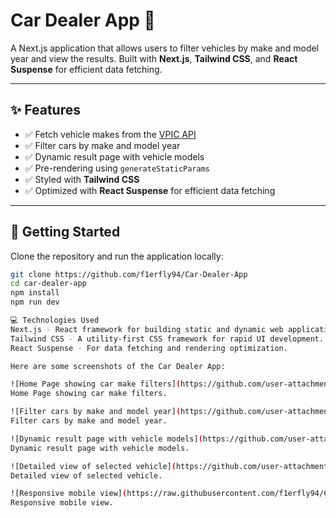 # Car Dealer App 🚗

A Next.js application that allows users to filter vehicles by make and model year and view the results. Built with **Next.js**, **Tailwind CSS**, and **React Suspense** for efficient data fetching.

---

## ✨ Features

- ✅ Fetch vehicle makes from the [VPIC API](https://vpic.nhtsa.dot.gov/api/)
- ✅ Filter cars by make and model year
- ✅ Dynamic result page with vehicle models
- ✅ Pre-rendering using `generateStaticParams`
- ✅ Styled with **Tailwind CSS**
- ✅ Optimized with **React Suspense** for efficient data fetching

---

## 🚀 Getting Started

Clone the repository and run the application locally:

```bash
git clone https://github.com/f1erfly94/Car-Dealer-App
cd car-dealer-app
npm install
npm run dev

💻 Technologies Used
Next.js - React framework for building static and dynamic web applications.
Tailwind CSS - A utility-first CSS framework for rapid UI development.
React Suspense - For data fetching and rendering optimization.

Here are some screenshots of the Car Dealer App:

![Home Page showing car make filters](https://github.com/user-attachments/assets/72cce849-a829-4075-9374-7cedbc90bdc3)
Home Page showing car make filters.

![Filter cars by make and model year](https://github.com/user-attachments/assets/1d1b6d52-594a-4b34-8975-5f4eb0b2568b)
Filter cars by make and model year.

![Dynamic result page with vehicle models](https://github.com/user-attachments/assets/f268bb5c-575f-4406-add6-51c34448191f)
Dynamic result page with vehicle models.

![Detailed view of selected vehicle](https://github.com/user-attachments/assets/8f78e843-ca5a-4d0b-87f2-971ec8314950)
Detailed view of selected vehicle.

![Responsive mobile view](https://raw.githubusercontent.com/f1erfly94/Car-Dealer-App/refs/heads/master/Screenshot%202025-02-19%20163555.png)
Responsive mobile view.

